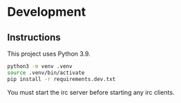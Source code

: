 # Development

## Instructions

This project uses Python 3.9.

```bash
python3 -m venv .venv
source .venv/bin/activate
pip install -r requirements.dev.txt
```

You must start the irc server before starting any irc clients.
